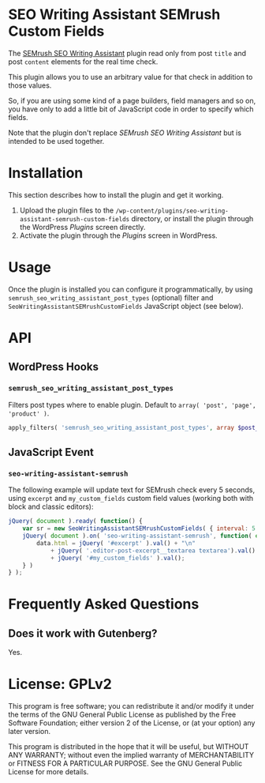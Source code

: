 # SEO Writing Assistant SEMrush Custom Fields

The [SEMrush SEO Writing Assistant](https://wordpress.org/plugins/semrush-seo-writing-assistant/) plugin read only from post `title` and post `content` elements for the real time check.

This plugin allows you to use an arbitrary value for that check in addition to those values.

So, if you are using some kind of a page builders, field managers and so on, you have only to add a little bit of JavaScript code in order to specify which fields.

Note that the plugin don't replace _SEMrush SEO Writing Assistant_ but is intended to be used together.

# Installation  

This section describes how to install the plugin and get it working.

1. Upload the plugin files to the `/wp-content/plugins/seo-writing-assistant-semrush-custom-fields` directory, or install the plugin through the WordPress _Plugins_ screen directly.
1. Activate the plugin through the _Plugins_ screen in WordPress.

# Usage

Once the plugin is installed you can configure it programmatically,
by using `semrush_seo_writing_assistant_post_types` (optional) filter and `SeoWritingAssistantSEMrushCustomFields` JavaScript object (see below).

# API

## WordPress Hooks

### `semrush_seo_writing_assistant_post_types`

Filters post types where to enable plugin. Default to `array( 'post', 'page', 'product' )`.

```php
apply_filters( 'semrush_seo_writing_assistant_post_types', array $post_types )
```

## JavaScript Event

### `seo-writing-assistant-semrush`

The following example will update text for SEMrush check every 5 seconds, using `excerpt` and `my_custom_fields` custom field values (working both with block and classic editors):

```javascript
jQuery( document ).ready( function() {
	var sr = new SeoWritingAssistantSEMrushCustomFields( { interval: 5 } );
	jQuery( document ).on( 'seo-writing-assistant-semrush', function( event, data ) {
		data.html = jQuery( '#excerpt' ).val() + "\n"
			+ jQuery( '.editor-post-excerpt__textarea textarea').val() + "\n"
			+ jQuery( '#my_custom_fields' ).val();
	} )
} );
```

# Frequently Asked Questions

## Does it work with Gutenberg?

Yes.

# License: GPLv2

This program is free software; you can redistribute it and/or modify
it under the terms of the GNU General Public License as published by
the Free Software Foundation; either version 2 of the License, or
(at your option) any later version.

This program is distributed in the hope that it will be useful,
but WITHOUT ANY WARRANTY; without even the implied warranty of
MERCHANTABILITY or FITNESS FOR A PARTICULAR PURPOSE.  See the
GNU General Public License for more details.
